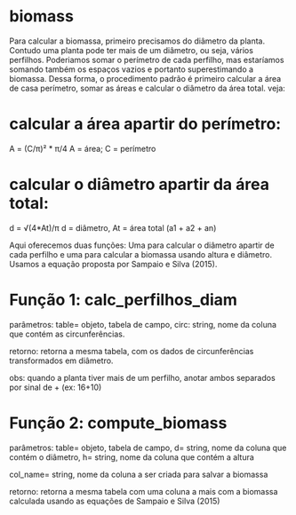# biomass


Para calcular a biomassa, primeiro precisamos do diâmetro da planta. Contudo uma planta pode ter mais de um diâmetro, ou seja, vários perfilhos. 
Poderiamos somar o perímetro de cada perfilho, mas estaríamos somando também os espaços vazios e portanto superestimando a biomassa. Dessa forma, o 
procedimento padrão é primeiro calcular a área de casa perímetro, somar as áreas e calcular o diâmetro da área total. veja:

# calcular a área apartir do perímetro:
A = (C/π)² * π/4 
A = área; C = perímetro

# calcular o diâmetro apartir da área total:
d = √(4*At)/π
d = diâmetro, At = área total (a1 + a2 + an)

Aqui oferecemos duas funções: Uma para calcular o diâmetro apartir de cada perfilho e uma para calcular a biomassa usando altura e diâmetro. 
Usamos a equação proposta por Sampaio e Silva (2015). 

# Função 1: calc_perfilhos_diam
parâmetros: table= objeto, tabela de campo, circ: string, nome da coluna que contém as circunferências.

retorno: retorna a mesma tabela, com os dados de circunferências transformados em diâmetro.

obs: quando a planta tiver mais de um perfilho, anotar ambos separados por sinal de + (ex: 16+10)


# Função 2: compute_biomass
parâmetros: table= objeto, tabela de campo, d= string, nome da coluna que contém o diâmetro, h= string, nome da coluna que contém a altura

col_name= string, nome da coluna a ser criada para salvar a biomassa 

retorno: retorna a mesma tabela com uma coluna a mais com a biomassa calculada usando as equações de Sampaio e Silva (2015)




